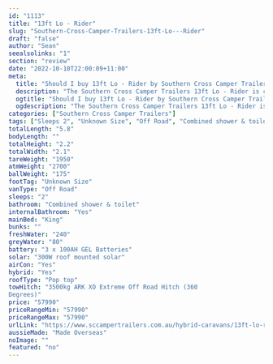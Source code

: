 ```yaml
---
id: "1113"
title: "13ft Lo - Rider"
slug: "Southern-Cross-Camper-Trailers-13ft-Lo---Rider"
draft: "false"
author: "Sean"
seealsolinks: "1"
section: "review"
date: "2022-10-10T22:00:09+11:00"
meta:
  title: "Should I buy 13ft Lo - Rider by Southern Cross Camper Trailers?"
  description: "The Southern Cross Camper Trailers 13ft Lo - Rider is classed as Off Road, and sleeps 2 people. It is Made Overseas and comes in at Unknown Size. It generally has Combined shower & toilet."
  ogtitle: "Should I buy 13ft Lo - Rider by Southern Cross Camper Trailers?"
  ogdescription: "The Southern Cross Camper Trailers 13ft Lo - Rider is classed as Off Road, and sleeps 2 people. It is Made Overseas and comes in at Unknown Size. It generally has Combined shower & toilet."
categories: ["Southern Cross Camper Trailers"]
tags: ["Sleeps 2", "Unknown Size", "Off Road", "Combined shower & toilet", "Pop top", "50 - 60k", "Made Overseas"]
totalLength: "5.8"
bodyLength: ""
totalHeight: "2.2"
totalWidth: "2.1"
tareWeight: "1950"
atmWeight: "2700"
ballWeight: "175"
footTag: "Unknown Size"
vanType: "Off Road"
sleeps: "2"
bathroom: "Combined shower & toilet"
internalBathroom: "Yes"
mainBed: "King"
bunks: ""
freshWater: "240"
greyWater: "80"
battery: "3 x 100AH GEL Batteries"
solar: "300W roof mounted solar"
airCon: "Yes"
hybrid: "Yes"
roofType: "Pop top"
towHitch: "3500kg ARK XO Extreme Off Road Hitch (360
Degrees)"
price: "57990"
priceRangeMin: "57990"
priceRangeMax: "57990"
urlLink: "https://www.sccampertrailers.com.au/hybrid-caravans/13ft-lo-rider-2200mm-maximum-height"
aussieMade: "Made Overseas"
noImage: ""
featured: "no"
---
```

